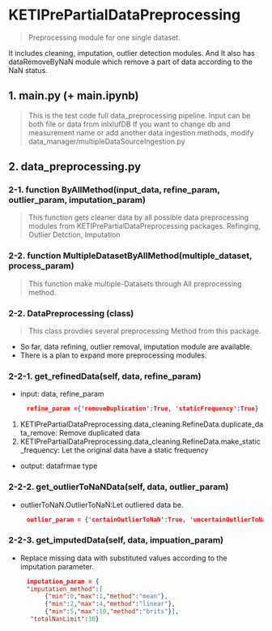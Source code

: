 
# KETIPrePartialDataPreprocessing
> Preprocessing module for one single dataset. 

It includes cleaning, imputation, outlier detection modules.
And It also has dataRemoveByNaN module which remove a part of data according to the NaN status.

## 1. main.py (+ main.ipynb)
> This is the test code full data_preprocessing pipeline.
> Input can be both file or data from inlxlufDB 
> If you want to change db and measurement name or add another data ingestion methods, modify data_manager/multipleDataSourceIngestion.py

## 2. data_preprocessing.py
### 2-1. function ByAllMethod(input_data, refine_param, outlier_param, imputation_param)
> This function gets cleaner data by all possible data preprocessing modules from KETIPrePartialDataPreprocessing packages.
> Refinging, Outlier Detction, Imputation

### 2-2. function MultipleDatasetByAllMethod(multiple_dataset, process_param)
> This function make multiple-Datasets through All preprocessing method.

### 2-2. DataPreprocessing (class)
> This class provdies several preprocessing Method from this package.

- So far, data refining, outlier removal, imputation module are available.
- There is a plan to expand more preprocessing modules.

### 2-2-1. get_refinedData(self, data, refine_param)
- input: data, refine_param
```json
     refine_param ={'removeDuplication':True, 'staticFrequency':True}
```
1) KETIPrePartialDataPreprocessing.data_cleaning.RefineData.duplicate_data_remove: Remove duplicated data
2) KETIPrePartialDataPreprocessing.data_cleaning.RefineData.make_static_frequency: Let the original data have a static frequency
- output: datafrmae type

### 2-2-2. get_outlierToNaNData(self, data, outlier_param)
- outlierToNaN.OutlierToNaN:Let outliered data be.
```json
     outlier_param = {'certainOutlierToNaN':True, 'uncertainOutlierToNaN':True, 'data_type':'air'}
```

### 2-2-3. get_imputedData(self, data, impuation_param)
- Replace missing data with substituted values according to the imputation parameter.
```json
     imputation_param = {
     "imputation_method":[
          {"min":0,"max":1,"method":"mean"},
          {"min":2,"max":4,"method":"linear"},
          {"min":5,"max":10,"method":"brits"}],
      "totalNanLimit":30}
```
